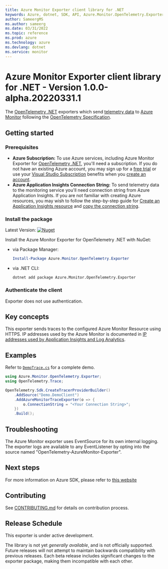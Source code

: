 ```yaml
---
title: Azure Monitor Exporter client library for .NET
keywords: Azure, dotnet, SDK, API, Azure.Monitor.OpenTelemetry.Exporter, monitor
author: SameergMS
ms.author: sameerg
ms.date: 03/31/2022
ms.topic: reference
ms.prod: azure
ms.technology: azure
ms.devlang: dotnet
ms.service: monitor
---
```

# Azure Monitor Exporter client library for .NET - Version 1.0.0-alpha.20220331.1 




The [OpenTelemetry .NET](https://github.com/open-telemetry/opentelemetry-dotnet) exporters which send [telemetry data](https://docs.microsoft.com/azure/azure-monitor/app/data-model) to [Azure Monitor](https://docs.microsoft.com/azure/azure-monitor/app/app-insights-overview) following the [OpenTelemetry Specification](https://github.com/open-telemetry/opentelemetry-specification).

## Getting started

### Prerequisites

- **Azure Subscription:**  To use Azure services, including Azure Monitor Exporter for [OpenTelemetry .NET](https://github.com/open-telemetry/opentelemetry-dotnet), you'll need a subscription.  If you do not have an existing Azure account, you may sign up for a [free trial](https://azure.microsoft.com/free/dotnet/) or use your [Visual Studio Subscription](https://visualstudio.microsoft.com/subscriptions/) benefits when you [create an account](https://account.windowsazure.com/Home/Index).
- **Azure Application Insights Connection String:** To send telemetry data to the monitoring service you'll need connection string from Azure Application Insights. If you are not familiar with creating Azure resources, you may wish to follow the step-by-step guide for [Create an Application Insights resource](https://docs.microsoft.com/azure/azure-monitor/app/create-new-resource) and [copy the connection string](https://docs.microsoft.com/azure/azure-monitor/app/sdk-connection-string?tabs=net#finding-my-connection-string).

### Install the package

Latest Version: [![Nuget](https://img.shields.io/nuget/vpre/Azure.Monitor.OpenTelemetry.Exporter.svg)](https://www.nuget.org/packages/Azure.Monitor.OpenTelemetry.Exporter/)  

Install the Azure Monitor Exporter for OpenTelemetry .NET with NuGet:
- via Package Manager: 
   ```powershell
   Install-Package Azure.Monitor.OpenTelemetry.Exporter
   ```
- via .NET CLI: 
   ```dotnetcli
   dotnet add package Azure.Monitor.OpenTelemetry.Exporter
   ```

### Authenticate the client

Exporter does not use authentication. 

## Key concepts

This exporter sends traces to the configured Azure Monitor Resource using HTTPS. IP addresses used by the Azure Monitor is documented in [IP addresses used by Application Insights and Log Analytics](https://docs.microsoft.com/azure/azure-monitor/app/ip-addresses#outgoing-ports).

## Examples

Refer to [`DemoTrace.cs`](https://github.com/Azure/azure-sdk-for-net/blob/main/sdk/monitor/Azure.Monitor.OpenTelemetry.Exporter/tests/Azure.Monitor.OpenTelemetry.Exporter.Demo.Tracing/DemoTrace.cs) for a complete demo.

```csharp
using Azure.Monitor.OpenTelemetry.Exporter;
using OpenTelemetry.Trace;

OpenTelemetry.Sdk.CreateTracerProviderBuilder()
    .AddSource("Demo.DemoClient")
    .AddAzureMonitorTraceExporter(o => {
        o.ConnectionString = "<Your Connection String>";
    })
    .Build();
```

## Troubleshooting

The Azure Monitor exporter uses EventSource for its own internal logging. The exporter logs are available to any EventListener by opting into the source named "OpenTelemetry-AzureMonitor-Exporter".

## Next steps

For more information on Azure SDK, please refer to [this website](https://azure.github.io/azure-sdk/)

## Contributing

See [CONTRIBUTING.md](https://github.com/Azure/azure-sdk-for-net/blob/main/CONTRIBUTING.md) for details on contribution process.

## Release Schedule

This exporter is under active development.

The library is not yet _generally available_, and is not officially supported. Future releases will not attempt to maintain backwards compatibility with previous releases. Each beta release includes significant changes to the exporter package, making them incompatible with each other.

